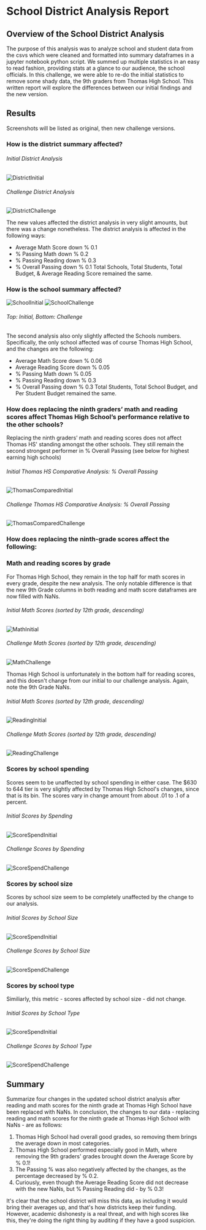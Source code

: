 # School District Analysis Report
## Overview of the School District Analysis
The purpose of this analysis was to analyze school and student data from the csvs which were cleaned and formatted into summary dataframes in a jupyter notebook python script. We summed up multiple statistics in an easy to read fashion, providing stats at a glance to our audience, the school officials. In this challenge, we were able to re-do the initial statistics to remove some shady data, the 9th graders from Thomas High School. This written report will explore the differences between our initial findings and the new version.

## Results
Screenshots will be listed as original, then new challenge versions. 

### How is the district summary affected?
###### Initial District Analysis
![DistrictInitial](Resources/DistrictSummary_Initial.png)

###### Challenge District Analysis
![DistrictChallenge](Resources/DistrictSummary_Challenge.png)

The new values affected the district analysis in very slight amounts, but there was a change nonetheless.
The district analysis is affected in the following ways:
- Average Math Score down % 0.1
- % Passing Math down % 0.2
- % Passing Reading down % 0.3
- % Overall Passing down % 0.1
Total Schools, Total Students, Total Budget, & Average Reading Score remained the same.

### How is the school summary affected?

![SchoolInitial](Resources/SchoolSummary_Initial.png) ![SchoolChallenge](Resources/SchoolSummary_Challenge.png)
###### Top: Initial, Bottom: Challenge
The second analysis also only slightly affected the Schools numbers. Specifically, the only school affected was of course Thomas High School, and the changes are the following:
- Average Math Score down % 0.06
- Average Reading Score down % 0.05
- % Passing Math down % 0.05
- % Passing Reading down % 0.3
- % Overall Passing down % 0.3
Total Students, Total School Budget, and Per Student Budget remained the same.

### How does replacing the ninth graders’ math and reading scores affect Thomas High School’s performance relative to the other schools?
Replacing the ninth graders’ math and reading scores does not affect Thomas HS' standing amongst the other schools. They still remain the second strongest performer in % Overall Passing (see below for highest earning high schools)

###### Initial Thomas HS Comparative Analysis: % Overall Passing
![ThomasComparedInitial](Resources/ThomasCompared_Initial.png)

###### Challenge Thomas HS Comparative Analysis: % Overall Passing
![ThomasComparedChallenge](Resources/ThomasCompared_Challenge.png)

### How does replacing the ninth-grade scores affect the following:
### Math and reading scores by grade
For Thomas High School, they remain in the top half for math scores in every grade, despite the new analysis. The only notable difference is that the new 9th Grade columns in both reading and math score dataframes are now filled with NaNs.

###### Initial Math Scores (sorted by 12th grade, descending)
![MathInitial](Resources/Math_Initial.png)

###### Challenge Math Scores (sorted by 12th grade, descending)
![MathChallenge](Resources/Math_Challenge.png)

Thomas High School is unfortunately in the bottom half for reading scores, and this doesn't change from our initial to our challenge analysis. Again, note the 9th Grade NaNs.

###### Initial Math Scores (sorted by 12th grade, descending)
![ReadingInitial](Resources/Reading_Initial.png)

###### Challenge Math Scores (sorted by 12th grade, descending)
![ReadingChallenge](Resources/Reading_Challenge.png)

### Scores by school spending
Scores seem to be unaffected by school spending in either case. The $630 to 644 tier is very slightly affected by Thomas High School's changes, since that is its bin. The scores vary in change amount from about .01 to .1 of a percent. 

###### Initial Scores by Spending
![ScoreSpendInitial](Resources/ScoreSpend_Initial.png)

###### Challenge Scores by Spending
![ScoreSpendChallenge](Resources/ScoreSpend_Challenge.png)

### Scores by school size
Scores by school size seem to be completely unaffected by the change to our analysis.

###### Initial Scores by School Size
![ScoreSpendInitial](Resources/SchoolSize_Initial.png)

###### Challenge Scores by School Size
![ScoreSpendChallenge](Resources/SchoolSize_Challenge.png)

### Scores by school type
Similiarly, this metric - scores affected by school size - did not change.

###### Initial Scores by School Type
![ScoreSpendInitial](Resources/SchoolType_Initial.png)

###### Challenge Scores by School Type
![ScoreSpendChallenge](Resources/SchoolType_Challenge.png)


## Summary
Summarize four changes in the updated school district analysis after reading and math scores for the ninth grade at Thomas High School have been replaced with NaNs.
In conclusion, the changes to our data - replacing reading and math scores for the ninth grade at Thomas High School with NaNs - are as follows:
1. Thomas High School had overall good grades, so removing them brings the average down in most categories.
2. Thomas High School performed especially good in Math, where removing the 9th graders' grades brought down the Average Score by % 0.1!
3. The Passing % was also negatively affected by the changes, as the percentage decreased by % 0.2.
4. Curiously, even though the Average Reading Score did not decrease with the new NaNs, but % Passing Reading did - by % 0.3! 

It's clear that the school district will miss this data, as including it would bring their averages up, and that's how districts keep their funding. However, academic dishonesty is a real threat, and with high scores like this, they're doing the right thing by auditing if they have a good suspicion.